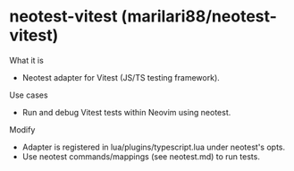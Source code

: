 # neotest-vitest (marilari88/neotest-vitest)

What it is
- Neotest adapter for Vitest (JS/TS testing framework).

Use cases
- Run and debug Vitest tests within Neovim using neotest.

Modify
- Adapter is registered in lua/plugins/typescript.lua under neotest's opts.
- Use neotest commands/mappings (see neotest.md) to run tests.
